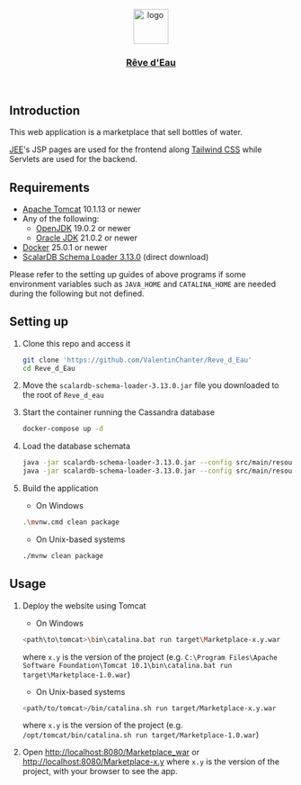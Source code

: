 <p align="center">
  <a href="https://github.com/ValentinChanter/Reve_d_Eau">
    <img  src="https://i.imgur.com/ut5JvtJ.png" height="62" alt="logo">
    <h3 align="center">Rêve d'Eau</h3>
  </a>
</p>

<br/>

## Introduction

This web application is a marketplace that sell bottles of water.

[JEE](https://jakarta.ee/)'s JSP pages are used for the frontend along [Tailwind CSS](https://tailwindcss.com/) while Servlets are used for the backend.


## Requirements

- [Apache Tomcat](https://tomcat.apache.org/) 10.1.13 or newer
- Any of the following:
    - [OpenJDK](https://openjdk.org/) 19.0.2 or newer  
    - [Oracle JDK](https://www.oracle.com/java/technologies/downloads/) 21.0.2 or newer
- [Docker](https://www.docker.com/) 25.0.1 or newer
- [ScalarDB Schema Loader 3.13.0](https://github.com/scalar-labs/scalardb/releases/download/v3.13.0/scalardb-schema-loader-3.13.0.jar) (direct download)

Please refer to the setting up guides of above programs if some environment variables such as `JAVA_HOME` and `CATALINA_HOME` are needed during the following but not defined.

## Setting up

1. Clone this repo and access it
	```bash
	git clone 'https://github.com/ValentinChanter/Reve_d_Eau'
	cd Reve_d_Eau
	```

2. Move the `scalardb-schema-loader-3.13.0.jar` file you downloaded to the root of `Reve_d_eau`

3. Start the container running the Cassandra database
	```bash
	docker-compose up -d
	```

4. Load the database schemata
   	```bash
	java -jar scalardb-schema-loader-3.13.0.jar --config src/main/resources/META-INF/users.properties --schema-file users.json --coordinator
	java -jar scalardb-schema-loader-3.13.0.jar --config src/main/resources/META-INF/articles.properties --schema-file articles.json --coordinator
	```

5. Build the application
   - On Windows
   ```bash
   .\mvnw.cmd clean package
   ```

   - On Unix-based systems
   ```bash
   ./mvnw clean package
   ```
   
## Usage

1. Deploy the website using Tomcat
   - On Windows
	```bash
	<path\to\tomcat>\bin\catalina.bat run target\Marketplace-x.y.war
	```
	where `x.y` is the version of the project (e.g. `C:\Program Files\Apache Software Foundation\Tomcat 10.1\bin\catalina.bat run target\Marketplace-1.0.war`)

	- On Unix-based systems
	```bash
	<path/to/tomcat>/bin/catalina.sh run target/Marketplace-x.y.war
	```
	where `x.y` is the version of the project (e.g. `/opt/tomcat/bin/catalina.sh run target/Marketplace-1.0.war`)

2. Open [http://localhost:8080/Marketplace_war](http://localhost:8080/Marketplace_war) or [http://localhost:8080/Marketplace-x.y](http://localhost:8080/Marketplace-1.0) where `x.y` is the version of the project, with your browser to see the app.
